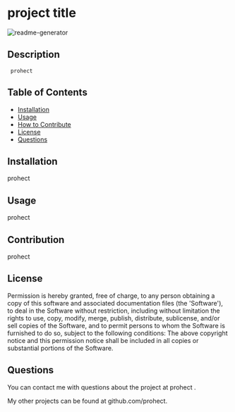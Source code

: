 # project title
![readme-generator](https://img.shields.io/badge/Lisence-GPL-green)
## Description
     prohect
     
## Table of Contents
- [Installation](#installation)
- [Usage](#usage)
- [How to Contribute](#contribution)
- [License](#license)
- [Questions](#questions)
     
## Installation
prohect

## Usage
prohect

## Contribution
prohect

## License
Permission is hereby granted, free of charge, to any person obtaining a copy of this software and associated documentation files (the 'Software'), to deal in the Software without restriction, including without limitation the rights to use, copy, modify, merge, publish, distribute, sublicense, and/or sell copies of the Software, and to permit persons to whom the Software is furnished to do so, subject to the following conditions: The above copyright notice and this permission notice shall be included in all copies or substantial portions of the Software.
    
## Questions
You can contact me with questions about the project at prohect .

My other projects can be found at github.com/prohect.
